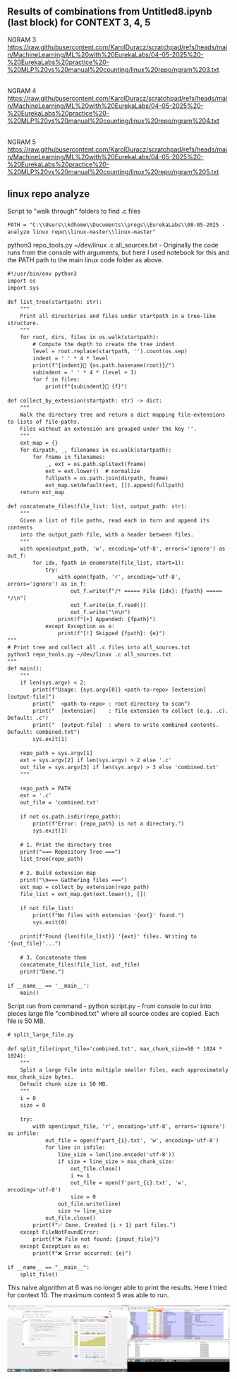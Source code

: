 <h2>Results of combinations from Untitled8.ipynb (last block) for CONTEXT 3, 4, 5</h2>

NGRAM 3
https://raw.githubusercontent.com/KarolDuracz/scratchpad/refs/heads/main/MachineLearning/ML%20with%20EurekaLabs/04-05-2025%20-%20EurekaLabs%20practice%20-%20MLP%20vs%20manual%20counting/linux%20repo/ngram%203.txt
<br /><br />

NGRAM 4
https://raw.githubusercontent.com/KarolDuracz/scratchpad/refs/heads/main/MachineLearning/ML%20with%20EurekaLabs/04-05-2025%20-%20EurekaLabs%20practice%20-%20MLP%20vs%20manual%20counting/linux%20repo/ngram%204.txt
<br /><br />

NGRAM 5
https://raw.githubusercontent.com/KarolDuracz/scratchpad/refs/heads/main/MachineLearning/ML%20with%20EurekaLabs/04-05-2025%20-%20EurekaLabs%20practice%20-%20MLP%20vs%20manual%20counting/linux%20repo/ngram%205.txt

<h2>linux repo analyze</h2>

Script to "walk through" folders to find .c files

```
PATH = "C:\\Users\\kdhome\\Documents\\progs\\EurekaLabs\\08-05-2025 - analyze linux repo\\linux-master\\linux-master"
```

python3 repo_tools.py ~/dev/linux .c all_sources.txt - Originally the code runs from the console with arguments, but here I used notebook for this and the PATH path to the main linux code folder as above.


```
#!/usr/bin/env python3
import os
import sys

def list_tree(startpath: str):
    """
    Print all directories and files under startpath in a tree-like structure.
    """
    for root, dirs, files in os.walk(startpath):
        # Compute the depth to create the tree indent
        level = root.replace(startpath, '').count(os.sep)
        indent = ' ' * 4 * level
        print(f"{indent}📁 {os.path.basename(root)}/")
        subindent = ' ' * 4 * (level + 1)
        for f in files:
            print(f"{subindent}📄 {f}")

def collect_by_extension(startpath: str) -> dict:
    """
    Walk the directory tree and return a dict mapping file-extensions to lists of file-paths.
    Files without an extension are grouped under the key ''.
    """
    ext_map = {}
    for dirpath, _, filenames in os.walk(startpath):
        for fname in filenames:
            _, ext = os.path.splitext(fname)
            ext = ext.lower()  # normalize
            fullpath = os.path.join(dirpath, fname)
            ext_map.setdefault(ext, []).append(fullpath)
    return ext_map

def concatenate_files(file_list: list, output_path: str):
    """
    Given a list of file paths, read each in turn and append its contents
    into the output_path file, with a header between files.
    """
    with open(output_path, 'w', encoding='utf-8', errors='ignore') as out_f:
        for idx, fpath in enumerate(file_list, start=1):
            try:
                with open(fpath, 'r', encoding='utf-8', errors='ignore') as in_f:
                    out_f.write(f"/* ===== File {idx}: {fpath} ===== */\n")
                    out_f.write(in_f.read())
                    out_f.write("\n\n")
                print(f"[+] Appended: {fpath}")
            except Exception as e:
                print(f"[!] Skipped {fpath}: {e}")
"""
# Print tree and collect all .c files into all_sources.txt
python3 repo_tools.py ~/dev/linux .c all_sources.txt
"""
def main():
    """
    if len(sys.argv) < 2:
        print(f"Usage: {sys.argv[0]} <path-to-repo> [extension] [output-file]")
        print("  <path-to-repo> : root directory to scan")
        print("  [extension]    : file extension to collect (e.g. .c). Default: .c")
        print("  [output-file]  : where to write combined contents. Default: combined.txt")
        sys.exit(1)
    
    repo_path = sys.argv[1]
    ext = sys.argv[2] if len(sys.argv) > 2 else '.c'
    out_file = sys.argv[3] if len(sys.argv) > 3 else 'combined.txt'
    """

    repo_path = PATH
    ext = '.c'
    out_file = 'combined.txt'
    
    if not os.path.isdir(repo_path):
        print(f"Error: {repo_path} is not a directory.")
        sys.exit(1)

    # 1. Print the directory tree
    print("=== Repository Tree ===")
    list_tree(repo_path)

    # 2. Build extension map
    print("\n=== Gathering files ===")
    ext_map = collect_by_extension(repo_path)
    file_list = ext_map.get(ext.lower(), [])

    if not file_list:
        print(f"No files with extension '{ext}' found.")
        sys.exit(0)

    print(f"Found {len(file_list)} '{ext}' files. Writing to '{out_file}'...")

    # 3. Concatenate them
    concatenate_files(file_list, out_file)
    print("Done.")

if __name__ == '__main__':
    main()
```

Script run from command - python script.py - from console to cut into pieces large file "combined.txt" where all source codes are copied. Each file is 50 MB.

```
# split_large_file.py

def split_file(input_file='combined.txt', max_chunk_size=50 * 1024 * 1024):
    """
    Split a large file into multiple smaller files, each approximately max_chunk_size bytes.
    Default chunk size is 50 MB.
    """
    i = 0
    size = 0

    try:
        with open(input_file, 'r', encoding='utf-8', errors='ignore') as infile:
            out_file = open(f'part_{i}.txt', 'w', encoding='utf-8')
            for line in infile:
                line_size = len(line.encode('utf-8'))
                if size + line_size > max_chunk_size:
                    out_file.close()
                    i += 1
                    out_file = open(f'part_{i}.txt', 'w', encoding='utf-8')
                    size = 0
                out_file.write(line)
                size += line_size
            out_file.close()
        print(f"✅ Done. Created {i + 1} part files.")
    except FileNotFoundError:
        print(f"❌ File not found: {input_file}")
    except Exception as e:
        print(f"❌ Error occurred: {e}")

if __name__ == "__main__":
    split_file()
```

This naive algorithm at 6 was no longer able to print the results. Here I tried for context 10. The maximum context 5 was able to run.

![dump](https://github.com/KarolDuracz/scratchpad/blob/main/MachineLearning/ML%20with%20EurekaLabs/04-05-2025%20-%20EurekaLabs%20practice%20-%20MLP%20vs%20manual%20counting/linux%20repo/context%20length%2010%20even%206%20it%20too%20much.png?raw=true)

